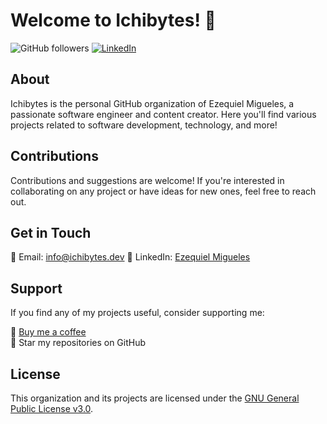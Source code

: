 # Welcome to Ichibytes! 🚀

![GitHub followers](https://img.shields.io/github/followers/ezequiel-migueles?label=Follow%20Ezequiel%20Migueles&style=social)
[![LinkedIn](https://img.shields.io/badge/Connect%20on-LinkedIn-blue)](https://www.linkedin.com/in/ezequielmigueles/)

## About

Ichibytes is the personal GitHub organization of Ezequiel Migueles, a passionate software engineer and content creator. Here you'll find various projects related to software development, technology, and more!

<!-- ## Projects

### Project 1: [Project Name](link-to-project)
Description of the project.

### Project 2: [Project Name](link-to-project)
Description of the project.

### Project 3: [Project Name](link-to-project)
Description of the project. -->

## Contributions

Contributions and suggestions are welcome! If you're interested in collaborating on any project or have ideas for new ones, feel free to reach out.

## Get in Touch

📧 Email: [info@ichibytes.dev](mailto:info@ichibytes.dev)
💼 LinkedIn: [Ezequiel Migueles](https://www.linkedin.com/in/ezequielmigueles/)  

## Support

If you find any of my projects useful, consider supporting me:

💖 [Buy me a coffee](https://buymeacoffee.com/ichibytes)  
🌟 Star my repositories on GitHub  

## License

This organization and its projects are licensed under the [GNU General Public License v3.0](LICENSE).
